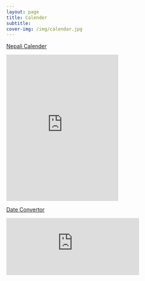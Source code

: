 ```yaml
---
layout: page
title: Calender
subtitle: 
cover-img: /img/calendar.jpg
---
```


 <ins>Nepali Calender</ins>    
      
<iframe src="https://www.hamropatro.com/widgets/calender-medium.php" frameborder="0" scrolling="no" marginwidth="0" marginheight="0" style="border:none; overflow:hidden; width:295px; height:385px;" allowtransparency="true"></iframe>

 <ins>Date Convertor</ins>    
   
 <iframe src="https://www.hamropatro.com/widgets/dateconverter.php" frameborder="0" scrolling="no" marginwidth="0" marginheight="0" style="border:none; overflow:hidden; width:350px; height:150px;" allowtransparency="true"></iframe>